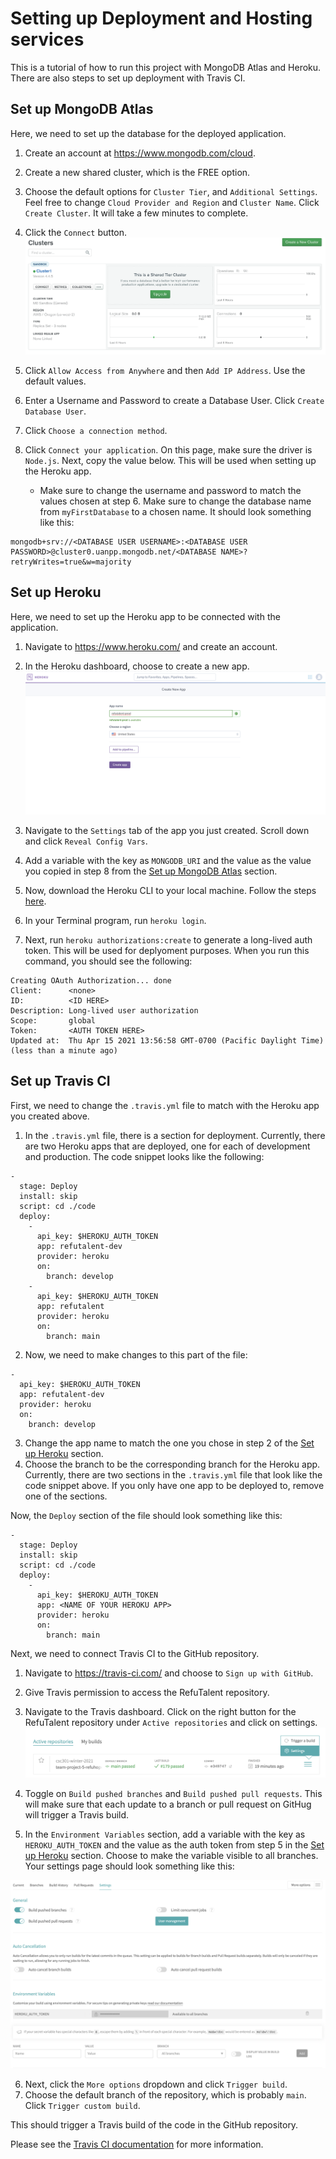 # Setting up Deployment and Hosting services

This is a tutorial of how to run this project with MongoDB Atlas and Heroku. There are also steps to set up deployment with Travis CI.

## Set up MongoDB Atlas

Here, we need to set up the database for the deployed application.

1. Create an account at https://www.mongodb.com/cloud.
2. Create a new shared cluster, which is the FREE option.
3. Choose the default options for `Cluster Tier`, and `Additional Settings`. Feel free to change `Cloud Provider and Region` and `Cluster Name`. Click `Create Cluster`. It will take a few minutes to complete.
4. Click the `Connect` button. 
![mongodb-connect](./images/mongodb-connect.png)

5. Click `Allow Access from Anywhere` and then `Add IP Address`. Use the default values.
6. Enter a Username and Password to create a Database User. Click `Create Database User`.
7. Click `Choose a connection method`.
8. Click `Connect your application`. On this page, make sure the driver is `Node.js`. Next, copy the value below. This will be used when setting up the Heroku app.

    - Make sure to change the username and password to match the values chosen at step 6. Make sure to change the database name from `myFirstDatabase` to a chosen name. It should look something like this:

```
mongodb+srv://<DATABASE USER USERNAME>:<DATABASE USER PASSWORD>@cluster0.uanpp.mongodb.net/<DATABASE NAME>?retryWrites=true&w=majority
```


## Set up Heroku

Here, we need to set up the Heroku app to be connected with the application.

1. Navigate to https://www.heroku.com/ and create an account.
2. In the Heroku dashboard, choose to create a new app.
![heroku-create](./images/heroku-create.png)

3. Navigate to the `Settings` tab of the app you just created. Scroll down and click `Reveal Config Vars`.
4. Add a variable with the key as `MONGODB_URI` and the value as the value you copied in step 8 from the [Set up MongoDB Atlas](#set-up-mongodb-atlas) section. 

3. Now, download the Heroku CLI to your local machine. Follow the steps [here](https://devcenter.heroku.com/articles/heroku-cli).
4. In your Terminal program, run `heroku login`.
5. Next, run `heroku authorizations:create` to generate a long-lived auth token. This will be used for deplyoment purposes. When you run this command, you should see the following:

```
Creating OAuth Authorization... done
Client:      <none>
ID:          <ID HERE>
Description: Long-lived user authorization
Scope:       global
Token:       <AUTH TOKEN HERE>
Updated at:  Thu Apr 15 2021 13:56:58 GMT-0700 (Pacific Daylight Time) (less than a minute ago)
```


## Set up Travis CI

First, we need to change the `.travis.yml` file to match with the Heroku app you created above.

1. In the `.travis.yml` file, there is a section for deployment. Currently, there are two Heroku apps that are deployed, one for each of development and production. The code snippet looks like the following:

```
- 
  stage: Deploy
  install: skip
  script: cd ./code
  deploy: 
    - 
      api_key: $HEROKU_AUTH_TOKEN
      app: refutalent-dev
      provider: heroku
      on: 
        branch: develop
    - 
      api_key: $HEROKU_AUTH_TOKEN
      app: refutalent
      provider: heroku
      on: 
        branch: main
```

2. Now, we need to make changes to this part of the file:

```
- 
  api_key: $HEROKU_AUTH_TOKEN
  app: refutalent-dev
  provider: heroku
  on: 
    branch: develop
```

3. Change the app name to match the one you chose in step 2 of the [Set up Heroku](#set-up-heroku) section.
4. Choose the branch to be the corresponding branch for the Heroku app. Currently, there are two sections in the `.travis.yml` file that look like the code snippet above. If you only have one app to be deployed to, remove one of the sections.

Now, the `Deploy` section of the file should look something like this:
```
- 
  stage: Deploy
  install: skip
  script: cd ./code
  deploy: 
    - 
      api_key: $HEROKU_AUTH_TOKEN
      app: <NAME OF YOUR HEROKU APP>
      provider: heroku
      on: 
        branch: main
```

Next, we need to connect Travis CI to the GitHub repository.

1. Navigate to https://travis-ci.com/ and choose to `Sign up with GitHub`.
2. Give Travis permission to access the RefuTalent repository.
3. Navigate to the Travis dashboard. Click on the right button for the RefuTalent repository under `Active repositories` and click on settings.
![active-repositories](./images/travis-active.png)

4. Toggle on `Build pushed branches` and `Build pushed pull requests`. This will make sure that each update to a branch or pull request on GitHug will trigger a Travis build.
5. In the `Environment Variables` section, add a variable with the key as `HEROKU_AUTH_TOKEN` and the value as the auth token from step 5 in the [Set up Heroku](#set-up-heroku) section. Choose to make the variable visible to all branches. Your settings page should look something like this:

![travis-settings](./images/travis-settings.png)

6. Next, click the `More options` dropdown and click `Trigger build`.
7. Choose the default branch of the repository, which is probably `main`. Click `Trigger custom build`.

This should trigger a Travis build of the code in the GitHub repository. 

Please see the [Travis CI documentation](https://docs.travis-ci.com/user/tutorial/) for more information.
